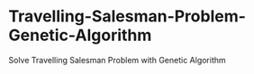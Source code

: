 # Travelling-Salesman-Problem-Genetic-Algorithm
Solve Travelling Salesman Problem with Genetic Algorithm

